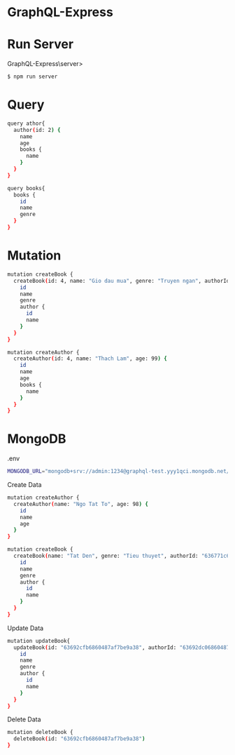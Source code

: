 # GraphQL-Express
# Run Server
GraphQL-Express\server>
```bash
$ npm run server
```
# Query 
```bash
query athor{
  author(id: 2) {
    name
    age
    books {
      name
    }
  }
}
```
```bash
query books{
  books {
    id
    name
    genre
  }
}
```
# Mutation
```bash
mutation createBook {
  createBook(id: 4, name: "Gio dau mua", genre: "Truyen ngan", authorId: 3) {
    id
    name
    genre
    author {
      id
      name
    }
  }
}
```
```bash
mutation createAuthor {
  createAuthor(id: 4, name: "Thach Lam", age: 99) {
    id
    name
    age
    books {
      name
    }
  }
}
```
# MongoDB
.env
```bash
MONGODB_URL="mongodb+srv://admin:1234@graphql-test.yyy1qci.mongodb.net/?retryWrites=true&w=majority"
```
Create Data 
```bash
mutation createAuthor {
  createAuthor(name: "Ngo Tat To", age: 98) {
    id
    name
    age
  }
}
```
```bash
mutation createBook {
  createBook(name: "Tat Den", genre: "Tieu thuyet", authorId: "636771c6e25d17f9a8a09d5d") {
    id
    name
    genre
    author {
      id
      name
    }
  }
}
```
Update Data
```bash
mutation updateBook{
  updateBook(id: "63692cfb6860487af7be9a38", authorId: "63692dc06860487af7be9a44") {
    id
    name
    genre
    author {
      id
      name
    }
  }
}
```
Delete Data
```bash
mutation deleteBook {
  deleteBook(id: "63692cfb6860487af7be9a38")
}
```
